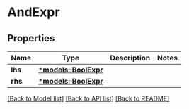 # AndExpr

## Properties
Name | Type | Description | Notes
------------ | ------------- | ------------- | -------------
**lhs** | [***models::BoolExpr**](BoolExpr.md) |  | 
**rhs** | [***models::BoolExpr**](BoolExpr.md) |  | 

[[Back to Model list]](../README.md#documentation-for-models) [[Back to API list]](../README.md#documentation-for-api-endpoints) [[Back to README]](../README.md)



